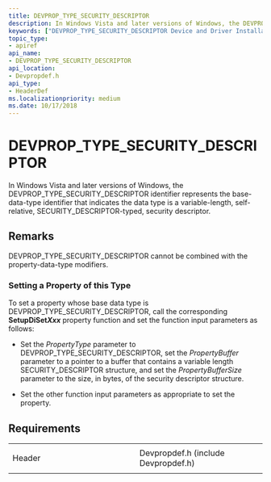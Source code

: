 ```yaml
---
title: DEVPROP_TYPE_SECURITY_DESCRIPTOR
description: In Windows Vista and later versions of Windows, the DEVPROP_TYPE_SECURITY_DESCRIPTOR identifier represents the base-data-type identifier that indicates the data type is a variable-length, self-relative, SECURITY_DESCRIPTOR-typed, security descriptor.
keywords: ["DEVPROP_TYPE_SECURITY_DESCRIPTOR Device and Driver Installation"]
topic_type:
- apiref
api_name:
- DEVPROP_TYPE_SECURITY_DESCRIPTOR
api_location:
- Devpropdef.h
api_type:
- HeaderDef
ms.localizationpriority: medium
ms.date: 10/17/2018
---
```


# DEVPROP_TYPE_SECURITY_DESCRIPTOR


In Windows Vista and later versions of Windows, the DEVPROP_TYPE_SECURITY_DESCRIPTOR identifier represents the base-data-type identifier that indicates the data type is a variable-length, self-relative, SECURITY_DESCRIPTOR-typed, security descriptor.

Remarks
-------

DEVPROP_TYPE_SECURITY_DESCRIPTOR cannot be combined with the property-data-type modifiers.

### Setting a Property of this Type

To set a property whose base data type is DEVPROP_TYPE_SECURITY_DESCRIPTOR, call the corresponding **SetupDiSet*Xxx*** property function and set the function input parameters as follows:

-   Set the *PropertyType* parameter to DEVPROP_TYPE_SECURITY_DESCRIPTOR, set the *PropertyBuffer* parameter to a pointer to a buffer that contains a variable length SECURITY_DESCRIPTOR structure, and set the *PropertyBufferSize* parameter to the size, in bytes, of the security descriptor structure.

-   Set the other function input parameters as appropriate to set the property.

Requirements
------------

<table>
<colgroup>
<col width="50%" />
<col width="50%" />
</colgroup>
<tbody>
<tr class="odd">
<td align="left"><p>Header</p></td>
<td align="left">Devpropdef.h (include Devpropdef.h)</td>
</tr>
</tbody>
</table>

 

 





